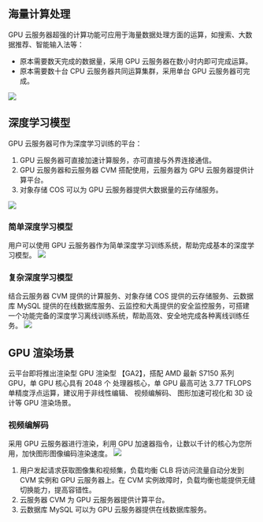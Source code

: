 ## 海量计算处理
GPU 云服务器超强的计算功能可应用于海量数据处理方面的运算，如搜索、大数据推荐、智能输入法等：
- 原本需要数天完成的数据量，采用 GPU 云服务器在数小时内即可完成运算。
- 原本需要数十台 CPU 云服务器共同运算集群，采用单台 GPU 云服务器可完成。

![](https://mc.qcloudimg.com/static/img/b7318584c771454d34041ff8f1c4fbb1/image.png)
## 深度学习模型
GPU 云服务器可作为深度学习训练的平台：
1.	GPU 云服务器可直接加速计算服务，亦可直接与外界连接通信。
2.	GPU 云服务器和云服务器 CVM 搭配使用，云服务器为 GPU 云服务器提供计算平台。
3. 对象存储 COS 可以为 GPU 云服务器提供大数据量的云存储服务。

![](https://mc.qcloudimg.com/static/img/8adde7aed6e85ccd082ca2b3d132c60c/image.png)
### 简单深度学习模型
用户可以使用 GPU 云服务器作为简单深度学习训练系统，帮助完成基本的深度学习模型。
![](https://mc.qcloudimg.com/static/img/621341ff952d6377e87c499985ea81d3/image.png)
### 复杂深度学习模型
结合云服务器 CVM 提供的计算服务、对象存储 COS 提供的云存储服务、云数据库 MySQL 提供的在线数据库服务、云监控和大禹提供的安全监控服务，可搭建一个功能完备的深度学习离线训练系统，帮助高效、安全地完成各种离线训练任务。
![](https://mc.qcloudimg.com/static/img/dfe9c205f88c60d1fad28b0d0f73029d/image.png)
## GPU 渲染场景
云平台即将推出渲染型 GPU 渲染型 【GA2】，搭配 AMD 最新 S7150 系列 GPU，单 GPU 核心具有 2048 个 处理器核心，单 GPU 最高可达 3.77 TFLOPS 单精度浮点运算，建议用于非线性编辑、 视频编解码、 图形加速可视化和 3D 设计等 GPU 渲染场景。
### 视频编解码
采用 GPU 云服务器进行渲染，利用 GPU 加速器指令，让数以千计的核心为您所用，加快图形图像编码渲染速度。
![](https://mc.qcloudimg.com/static/img/85c7a647958308860a0932964b5c0ae1/image.png)
1. 用户发起请求获取图像集和视频集，负载均衡 CLB 将访问流量自动分发到 CVM 实例和 GPU 云服务器上。在 CVM 实例故障时，负载均衡也能提供无缝切换能力，提高容错性。
2. 云服务器 CVM 为 GPU 云服务器提供计算平台。
3. 云数据库 MySQL 可以为 GPU 云服务器提供在线数据库服务。